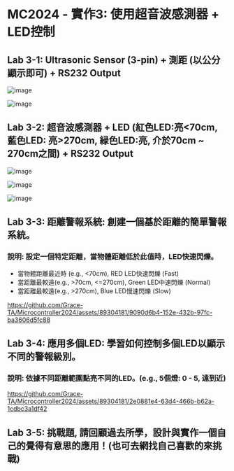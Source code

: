 # MC2024 - 實作3: 使用超音波感測器 + LED控制

## Lab 3-1: Ultrasonic Sensor (3-pin) + 測距 (以公分顯示即可) + RS232 Output

![image](https://github.com/Grace-TA/Microcontroller2024/assets/89304181/cb3f64b2-c199-4de4-966e-3ea1f76e804c)

![image](https://github.com/Grace-TA/Microcontroller2024/assets/89304181/e2e2660f-0b92-4cf2-8f3e-dc3216649a7a)


## Lab 3-2: 超音波感測器 + LED (紅色LED:亮<70cm, 藍色LED: 亮>270cm, 緑色LED:亮, 介於70cm ~ 270cm之間) + RS232 Output

![image](https://github.com/Grace-TA/Microcontroller2024/assets/89304181/3fd30eb4-84c3-48e4-bea8-074058643fc7)

![image](https://github.com/Grace-TA/Microcontroller2024/assets/89304181/f8a9fb01-d08a-4f6d-8a12-bbf2e57c8d18)

![image](https://github.com/Grace-TA/Microcontroller2024/assets/89304181/4e6fa6ae-d79b-4036-b7b2-a05154cefaf9)

## Lab 3-3: **距離警報系統:** 創建一個基於距離的簡單警報系統。

### 說明: 設定一個特定距離，當物體距離低於此值時，LED快速閃爍。
* 當物體距離最近時 (e.g., <70cm), RED LED快速閃爍 (Fast)
* 當距離最較遠(e.g., >70cm, <=270cm), Green LED中速閃爍 (Normal)
* 當距離最較遠(e.g., >270cm), Blue LED慢速閃爍 (Slow)

https://github.com/Grace-TA/Microcontroller2024/assets/89304181/9090d6b4-152e-432b-97fc-ba3606d5fc88

## Lab 3-4: **應用多個LED: 學習如何控制多個LED以顯示不同的警報級別。** 

### 說明: 依據不同距離範圍點亮不同的LED。(e.g., 5個燈: 0 - 5, 遠到近)

https://github.com/Grace-TA/Microcontroller2024/assets/89304181/2e0881e4-63d4-466b-b62a-1cdbc3a1df42




## Lab 3-5: 挑戰題, 請回顧過去所學，設計與實作一個自己的覺得有意思的應用！(也可去網找自己喜歡的來挑戰)
